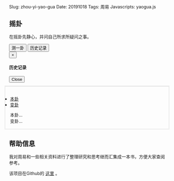 Slug: zhou-yi-yao-gua
Date: 20191018
Tags: 周易
Javascripts: yaogua.js

<style>
.tab-div {
    position: relative;
    padding: 15px 15px 15px;
    margin: 10px -15px 15px;
    border-color: #e5e5e5 #eee #eee;
    border-style: solid;
}
#tab li{
 margin-left : 0px;
 margin-bottom:-1px;
}
</style>


## 摇卦

在摇卦先静心，并问自己所求所疑问之事。

<div>
<button class="btn btn-default" onclick="yaogua();" type="button">测一卦</button>
<button onclick="check_history();" type="button" class="btn btn-default pull-right" data-toggle="modal" data-target="#myModal">
历史记录
</button>
</div>


<!-- Modal -->
<div class="modal fade" id="myModal" tabindex="-1" role="dialog" aria-labelledby="myModalLabel">
<div class="modal-dialog" role="document">
<div class="modal-content">
<div class="modal-header">
<button type="button" class="close" data-dismiss="modal" aria-label="Close"><span aria-hidden="true">&times;</span></button>
<h4 class="modal-title" id="myModalLabel">历史记录</h4>
</div>
<div class="modal-body">
<div id="history"></div>
</div>
<div class="modal-footer">
<button type="button" class="btn btn-default" data-dismiss="modal">Close</button>
</div>
</div>
</div>
</div>


<div class="tab-div">
<!-- Nav tabs -->
<ul id="tab" class="nav nav-tabs" style="padding-left:0px;" role="tablist">
<li role="presentation" class="active"><a href="#yuanwen" aria-controls="yuanwen" role="tab" data-toggle="tab">本卦</a></li>
<li role="presentation"><a href="#biangua-yuanwen" aria-controls="biangua-yuanwen" role="tab" data-toggle="tab">变卦</a></li>
</ul>

<!-- Tab panes -->
<div class="tab-content">
<div role="tabpanel" class="tab-pane fade in active" id="yuanwen">本卦...</div>
<div role="tabpanel" class="tab-pane fade" id="biangua-yuanwen">变卦...</div>
</div>

</div>



## 帮助信息

我对周易和一些相关资料进行了整理研究和思考继而汇集成一本书，方便大家查阅参考。

该项目在Github的 [这里](https://github.com/a358003542/zhouyi) 。



